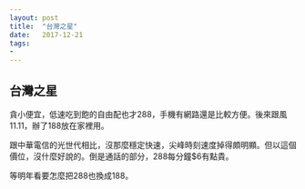 ```yaml
---
layout: post
title:  "台灣之星"
date:   2017-12-21
tags:
-
---
```

## 台灣之星

貪小便宜，低速吃到飽的自由配也才288，手機有網路還是比較方便。後來跟風11.11，辦了188放在家裡用。

跟中華電信的光世代相比，沒那麼穩定快速，尖峰時刻速度掉得頗明顯。但以這個價位，沒什麼好說的。倒是通話的部分，288每分鐘$6有點貴。

等明年看要怎麼把288也換成188。